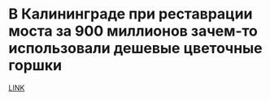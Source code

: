 # В Калининграде при реставрации моста за 900 миллионов зачем-то использовали дешевые цветочные горшки



[LINK](https://varlamov.ru/2861791.html)